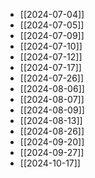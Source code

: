 

- [[2024-07-04]]
- [[2024-07-05]]
- [[2024-07-09]]
- [[2024-07-10]]
- [[2024-07-12]]
- [[2024-07-17]]
- [[2024-07-26]]
- [[2024-08-06]]
- [[2024-08-07]]
- [[2024-08-09]]
- [[2024-08-13]]
- [[2024-08-26]]
- [[2024-09-20]]
- [[2024-09-27]]
- [[2024-10-17]]



